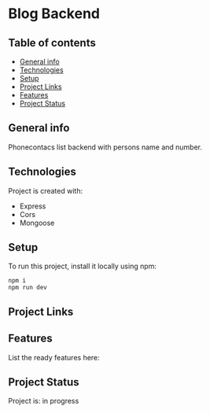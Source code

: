 # Blog Backend


## Table of contents
* [General info](#general-info)
* [Technologies](#technologies)
* [Setup](#setup)
* [Project Links](#project-links)
* [Features](#features)
* [Project Status](#project-status)

## General info
Phonecontacs list backend with persons name and number. 

## Technologies
Project is created with:
 * Express
 * Cors
 * Mongoose

## Setup
To run this project, install it locally using npm:
```
npm i
npm run dev
```

## Project Links



## Features
List the ready features here:


## Project Status
Project is: in progress

<!--complete / no longer being worked on. If you are no longer working on it, provide reasons why. -->
<!-- npm run deploy:full -->
<!--

npm install eslint --save-dev
npx eslint --init
npm run lint -- --fix

-->
